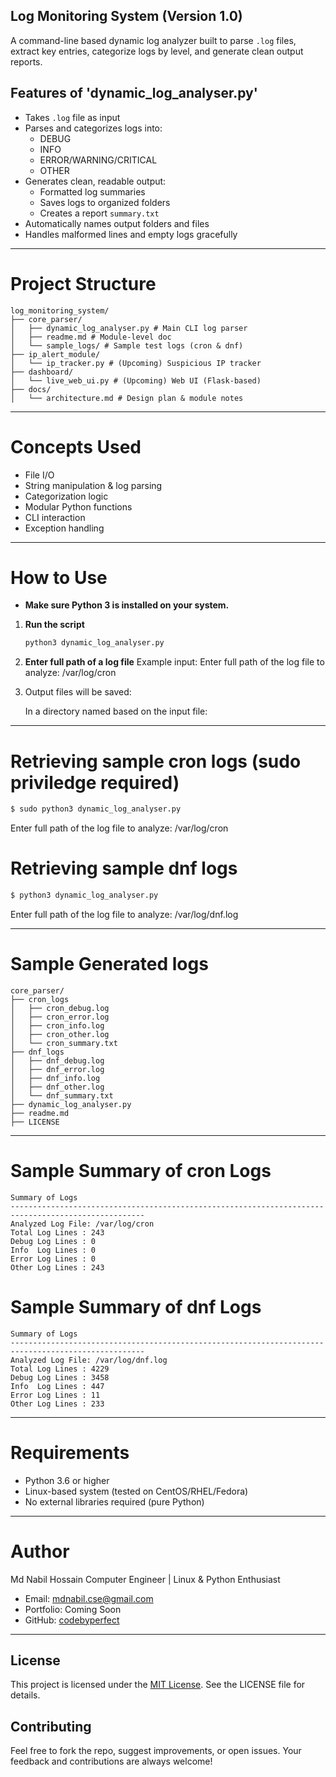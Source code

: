 ## Log Monitoring System (Version 1.0)
A command-line based dynamic log analyzer built to parse `.log` files, extract key entries, categorize logs by level, and generate clean output reports.

## Features of 'dynamic_log_analyser.py'
- Takes `.log` file as input
- Parses and categorizes logs into:
  - DEBUG
  - INFO
  - ERROR/WARNING/CRITICAL
  - OTHER
- Generates clean, readable output:
  - Formatted log summaries
  - Saves logs to organized folders
  - Creates a report `summary.txt`
- Automatically names output folders and files
- Handles malformed lines and empty logs gracefully
---

# Project Structure
```
log_monitoring_system/
├── core_parser/
│   ├── dynamic_log_analyser.py # Main CLI log parser
│   ├── readme.md # Module-level doc
│   └── sample_logs/ # Sample test logs (cron & dnf)
├── ip_alert_module/
│   └── ip_tracker.py # (Upcoming) Suspicious IP tracker
├── dashboard/
│   └── live_web_ui.py # (Upcoming) Web UI (Flask-based)
├── docs/
│   └── architecture.md # Design plan & module notes
```
---

# Concepts Used
- File I/O
- String manipulation & log parsing
- Categorization logic
- Modular Python functions
- CLI interaction
- Exception handling
---

# How to Use
+ **Make sure Python 3 is installed on your system.**

1. **Run the script**  
   ```bash
   python3 dynamic_log_analyser.py
   ```	
2. **Enter full path of a log file**
   Example input:
   Enter full path of the log file to analyze: /var/log/cron

3. Output files will be saved:
   
   In a directory named based on the input file:
---


# Retrieving sample cron logs (sudo priviledge required)
```bash
$ sudo python3 dynamic_log_analyser.py 
```
Enter full path of the log file to analyze: /var/log/cron

# Retrieving sample dnf logs
```bash 
$ python3 dynamic_log_analyser.py 
```
Enter full path of the log file to analyze: /var/log/dnf.log

---
# Sample Generated logs
```
core_parser/
├── cron_logs
│   ├── cron_debug.log
│   ├── cron_error.log
│   ├── cron_info.log
│   ├── cron_other.log
│   └── cron_summary.txt
├── dnf_logs
│   ├── dnf_debug.log
│   ├── dnf_error.log
│   ├── dnf_info.log
│   ├── dnf_other.log
│   └── dnf_summary.txt
├── dynamic_log_analyser.py
├── readme.md
├── LICENSE

```
---

# Sample Summary of cron Logs
```
Summary of Logs
----------------------------------------------------------------------------------------------------
Analyzed Log File: /var/log/cron
Total Log Lines : 243
Debug Log Lines : 0
Info  Log Lines : 0
Error Log Lines : 0
Other Log Lines : 243
```
# Sample Summary of dnf Logs
```
Summary of Logs
----------------------------------------------------------------------------------------------------
Analyzed Log File: /var/log/dnf.log
Total Log Lines : 4229
Debug Log Lines : 3458
Info  Log Lines : 447
Error Log Lines : 11
Other Log Lines : 233
```
---
# Requirements
- Python 3.6 or higher
- Linux-based system (tested on CentOS/RHEL/Fedora)
- No external libraries required (pure Python)
---

# Author
Md Nabil Hossain
Computer Engineer | Linux & Python Enthusiast
- Email: mdnabil.cse@gmail.com
- Portfolio: Coming Soon
- GitHub: [codebyperfect](https://github.com/codebyperfect)
---

## License
This project is licensed under the [MIT License](LICENSE). See the LICENSE file for details.

## Contributing
Feel free to fork the repo, suggest improvements, or open issues.
Your feedback and contributions are always welcome!
